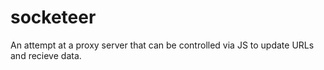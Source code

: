 socketeer
=========
An attempt at a proxy server that can be controlled via JS to update URLs and recieve data.
